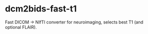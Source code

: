 # dcm2bids-fast-t1
Fast DICOM → NIfTI converter for neuroimaging, selects best T1 (and optional FLAIR).
